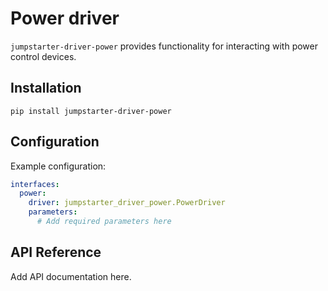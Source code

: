 # Power driver

`jumpstarter-driver-power` provides functionality for interacting with power control devices.

## Installation

```shell
pip install jumpstarter-driver-power
```

## Configuration

Example configuration:

```yaml
interfaces:
  power:
    driver: jumpstarter_driver_power.PowerDriver
    parameters:
      # Add required parameters here
```

## API Reference

Add API documentation here.
